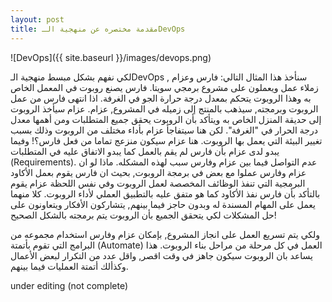 ```yaml
---
layout: post
title: مقدمة مختصره عن منهجية الـDevOps
---
```

![DevOps]({{ site.baseurl }}/images/devops.png)

لكي نفهم بشكل مبسط منهجية الـDevOps  , سنأخذ هذا المثال التالي:
فارس وعزام زملاء عمل ويعملون على مشروع برمجي سويتا. فارس يصنع روبوت في المعمل الخاص به وهذا الروبوت يتحكم بمعدل درجة حرارة الجو في الغرفة. اذا انتهى فارس من عمل الروبوت وبرمجته, سيذهب بالمنتج إلى زميله في المشروع, عزام. عزام سيأخذ الروبوت إلى حديقة المنزل الخاص به ويتأكد بأن الروبوت يحقق جميع المتطلبات ومن أهمها معدل درجة الحرار في "الغرفة". لكن هنا سيتفاجأ عزام بأداء مختلف من الروبوت وذلك بسبب تغيير البيئة التي يعمل بها الروبوت. هنا عزام سيكون منزعج تماما من فعل فارس؟! وفيما يبدو لدى عزام بأن فارس لم يقم بالعمل كما يبدو الاتفاق عليه في المتطلبات  (Requirements). عدم التواصل فيما بين عزام وفارس سبب لهذه المشكله. ماذا لو ان عزام وفارس عملوا مع بعض في برمجة الروبوت, بحيث ان فارس يقوم بعمل الأكاود البرمجية التي تنفذ الوظائف المخصصة لعمل الروبوت وفي نفس اللحظة عزام يقوم بالتأكد بأن فارس نفذ الأكاود كما هو متفق عليه بالتطبيق العملي لأداء الروبوت. كلا منهما يعمل على المهام المسندة له وبدون حاجز فيما بينهم, يتشاركون الأفكار ويتعاونون على حل المشكلات لكي يتحقق الجميع بأن الروبوت يتم برمجته بالشكل الصحيح!

ولكي يتم تسريع العمل على انجاز المشروع, بإمكان عزام وفارس استخدام مجموعه من البرامج التي تقوم بأتمتة (Automate) العمل في كل مرحلة من مراحل بناء الروبوت. هذا يساعد بان الروبوت سيكون جاهز في وقت اقصر, واقل عدد من التكرار لبعض الأعمال وكذألك أتمتة العمليات فيما بينهم. 

under editing (not complete)